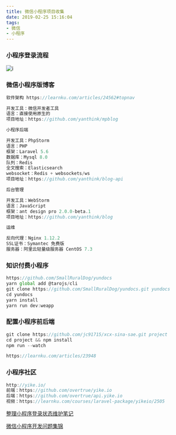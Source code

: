 ```yaml
---
title: 微信小程序项目收集
date: 2019-02-25 15:16:04
tags:
- 微信
- 小程序
---
```

### 小程序登录流程

![i](https://iocaffcdn.phphub.org/uploads/images/201903/03/26968/uiTFdowDpC.jpg!large)

### 微信小程序版博客
```javascript
软件架构 https://learnku.com/articles/24562#topnav

开发工具：微信开发者工具
语言：直接使用原生的
项目地址：https://github.com/yanthink/mpblog

小程序后端

开发工具：PhpStorm
语言：PHP
框架：Laravel 5.6
数据库：Mysql 8.0
队列：Redis
全文搜索：Elasticsearch
websocket：Redis + websockets/ws
项目地址：https://github.com/yanthink/blog-api

后台管理

开发工具：WebStorm
语言：JavaScript
框架：ant design pro 2.0.0-beta.1
项目地址：https://github.com/yanthink/blog

运维

反向代理：Nginx 1.12.2
SSL证书：Symantec 免费版
服务器：阿里云轻量级服务器 CentOS 7.3
```
### 知识付费小程序
```javascript
https://github.com/SmallRuralDog/yundocs
yarn global add @tarojs/cli
git clone https://github.com/SmallRuralDog/yundocs.git yundocs
cd yundocs
yarn install
yarn run dev:weapp
```
### 配置小程序前后端
```javascript
git clone https://github.com/jc91715/xcx-sina-sae.git project
cd project && npm install
npm run --watch

https://learnku.com/articles/23948
```
### 小程序社区
```javascript
http://yike.io/
前端：https://github.com/overtrue/yike.io
后端：https://github.com/overtrue/api.yike.io
视频：https://learnku.com/courses/laravel-package/yikeio/2505
```
[整理小程序登录状态维护笔记](https://learnku.com/articles/28072#topnav)

[微信小程序开发问题集锦](https://blog.mutoe.com/2019/button-border-in-wechat-miniprogram/)

